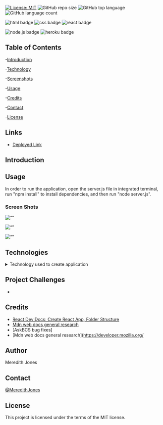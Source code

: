[![License: MIT](https://img.shields.io/badge/License-MIT-yellow.svg)](https://opensource.org/licenses/MIT)
![GitHub repo size](https://img.shields.io/github/repo-size/meredithajones/Employee_Directory?logo=github)
![GitHub top language](https://img.shields.io/github/languages/top/meredithajones/Employee_Directory?color=green&logo=github&logoColor=green)
![GitHub language count](https://img.shields.io/github/languages/count/meredithajones/Employee_Directory)


![html badge](https://img.shields.io/badge/html5%20-%23E34F26.svg?&style=for-the-badge&logo=html5&logoColor=white)
![css badge](https://img.shields.io/badge/css3%20-%231572B6.svg?&style=for-the-badge&logo=css3&logoColor=white)
![react badge](https://img.shields.io/badge/react%20-%2320232a.svg?&style=for-the-badge&logo=react&logoColor=%2361DAFB)

![node.js badge](https://img.shields.io/badge/node.js%20-%2343853D.svg?&style=for-the-badge&logo=node.js&logoColor=white)
![heroku badge](https://img.shields.io/badge/heroku%20-%23430098.svg?&style=for-the-badge&logo=heroku&logoColor=white)

## Table of Contents

-[Introduction](#Introduction)

-[Technology](#Technologies)

-[Screenshots](#Screenshots)
   
-[Usage](#Usage)

-[Credits](#Credits)

-[Contact](#Contact)

-[License](#License) 


## Links

* [Deployed Link]()

## Introduction
 


## Usage 
In order to run the application, open the server.js file in integrated terminal, run "npm install" to install dependencies, and then run "node server.js".

### Screen Shots
![“”]()

![“”]()

![“"]()



## Technologies
<details>
<summary>Technology used to create application</summary>



* React

* CSS

* 

* 
* 
	

</details>


## Project Challenges
*   


## Credits

* [React Dev Docs: Create React App, Folder Structure](https://create-react-app.dev/docs/folder-structure/) 
* [Mdn web docs general research](https://developer.mozilla.org/en-US/)
* [AskBCS bug fixes]
* [Mdn web docs general research](https://developer.mozilla.org/

## Author
 Meredith Jones

## Contact
 [@MeredithJones](https://github.com/meredithajones)

## License 
This project is licensed under the terms of the MIT license.